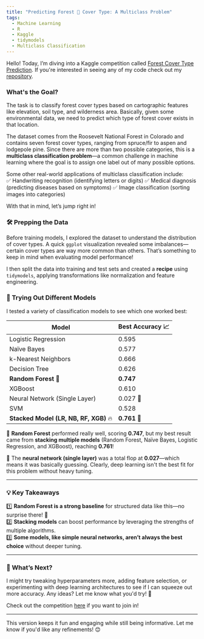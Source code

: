 ```yaml
---
title: "Predicting Forest 🌳 Cover Type: A Multiclass Problem"
tags: 
  - Machine Learning
  - R
  - Kaggle
  - tidymodels
  - Multiclass Classification
---
```


<!--more-->  

Hello! Today, I’m diving into a Kaggle competition called [Forest Cover Type Prediction](https://www.kaggle.com/competitions/forest-cover-type-prediction). If you're interested in seeing any of my code check out my [repository](https://github.com/katelynnelson38/kaggle_forest_cover).

### What's the Goal?  
The task is to classify forest cover types based on cartographic features like elevation, soil type, and wilderness area. Basically, given some environmental data, we need to predict which type of forest cover exists in that location.  

The dataset comes from the Roosevelt National Forest in Colorado and contains seven forest cover types, ranging from spruce/fir to aspen and lodgepole pine. Since there are more than two possible categories, this is a **multiclass classification problem**—a common challenge in machine learning where the goal is to assign one label out of many possible options.  

Some other real-world applications of multiclass classification include:  
✅ Handwriting recognition (identifying letters or digits)
✅ Medical diagnosis (predicting diseases based on symptoms) 
✅ Image classification (sorting images into categories) 

With that in mind, let’s jump right in!  

### 🛠️ Prepping the Data  
Before training models, I explored the dataset to understand the distribution of cover types. A quick `ggplot` visualization revealed some imbalances—certain cover types are way more common than others. That’s something to keep in mind when evaluating model performance!  

I then split the data into training and test sets and created a **recipe** using `tidymodels`, applying transformations like normalization and feature engineering.  

### 🚀 Trying Out Different Models  

I tested a variety of classification models to see which one worked best:  

| **Model**                | **Best Accuracy** 📈 |
|--------------------------|----------------------|
| Logistic Regression      | 0.595  |
| Naïve Bayes             | 0.577  |
| k-Nearest Neighbors     | 0.666  |
| Decision Tree           | 0.626  |
| **Random Forest** 🌟     | **0.747**  |
| XGBoost                 | 0.610  |
| Neural Network (Single Layer) | 0.027 😬  |
| SVM                     | 0.528  |
| **Stacked Model (LR, NB, RF, XGB)** 🔥 | **0.761** 🎉 |

🔹 **Random Forest** performed really well, scoring **0.747**, but my best result came from **stacking multiple models** (Random Forest, Naïve Bayes, Logistic Regression, and XGBoost), reaching **0.761**!  

🔹 The **neural network (single layer)** was a total flop at **0.027**—which means it was basically guessing. Clearly, deep learning isn't the best fit for this problem without heavy tuning.  

---

### 💡 Key Takeaways  

1️⃣ **Random Forest is a strong baseline** for structured data like this—no surprise there! 🌲  
2️⃣ **Stacking models** can boost performance by leveraging the strengths of multiple algorithms.  
3️⃣ **Some models, like simple neural networks, aren’t always the best choice** without deeper tuning.  

---

### 📢 What’s Next?  

I might try tweaking hyperparameters more, adding feature selection, or experimenting with deep learning architectures to see if I can squeeze out more accuracy. Any ideas? Let me know what you'd try! 🚀  

Check out the competition [here](https://www.kaggle.com/competitions/forest-cover-type-prediction) if you want to join in!  

---

This version keeps it fun and engaging while still being informative. Let me know if you'd like any refinements! 😊

